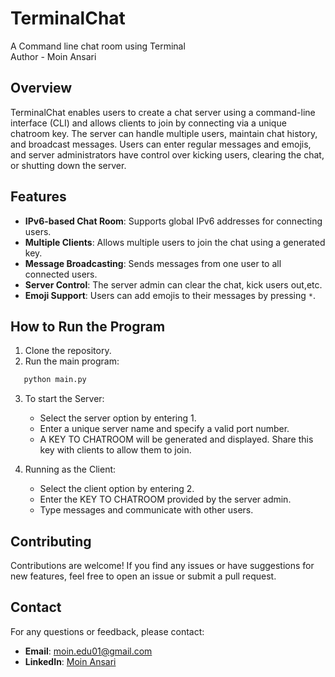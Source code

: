 # TerminalChat
A Command line chat room using Terminal
<br>Author - Moin Ansari

## Overview

TerminalChat enables users to create a chat server using a command-line interface (CLI) and allows clients to join by connecting via a unique chatroom key. The server can handle multiple users, maintain chat history, and broadcast messages. Users can enter regular messages and emojis, and server administrators have control over kicking users, clearing the chat, or shutting down the server.

## Features

- **IPv6-based Chat Room**: Supports global IPv6 addresses for connecting users.
- **Multiple Clients**: Allows multiple users to join the chat using a generated key.
- **Message Broadcasting**: Sends messages from one user to all connected users.
- **Server Control**: The server admin can clear the chat, kick users out,etc.
- **Emoji Support**: Users can add emojis to their messages by pressing `*`.

## How to Run the Program
1. Clone the repository.
2. Run the main program:
```bash
   python main.py
```
3. To start the Server:
   - Select the server option by entering 1.
   - Enter a unique server name and specify a valid port number.
   - A KEY TO CHATROOM will be generated and displayed. Share this key with clients to allow them to join.

4. Running as the Client:
   - Select the client option by entering 2.
   - Enter the KEY TO CHATROOM provided by the server admin.
   - Type messages and communicate with other users.

## Contributing

Contributions are welcome! If you find any issues or have suggestions for new features, feel free to open an issue or submit a pull request.

## Contact

For any questions or feedback, please contact:

- **Email**: moin.edu01@gmail.com
- **LinkedIn**: [Moin Ansari](https://www.linkedin.com/in/moin-ansari1817/)
